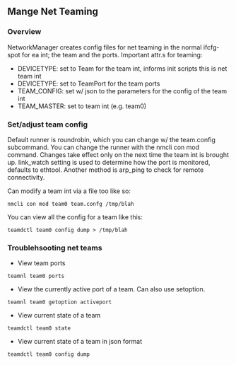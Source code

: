 ## Mange Net Teaming

### Overview
NetworkManager creates config files for net teaming in the normal ifcfg- spot for ea int; the team and the ports. Important attr.s for teaming:
- DEVICETYPE: set to Team for the team int, informs init scripts this is net team int
- DEVICETYPE: set to TeamPort for the team ports
- TEAM_CONFIG: set w/ json to the parameters for the config of the team int
- TEAM_MASTER: set to team int (e.g. team0)

### Set/adjust team config
Default runner is roundrobin, which you can change w/ the team.config subcommand. You can change the runner with the nmcli con mod command. Changes take effect only on the next time the team int is brought up. link_watch setting is used to determine how the port is monitored, defaults to ethtool. Another method is arp_ping to check for remote connectivity. 

Can modify a team int via a file too like so:
```
nmcli con mod team0 team.confg /tmp/blah
```
You can view all the config for a team like this:
```
teamdctl team0 config dump > /tmp/blah
```

### Troublehsooting net teams
- View team ports
```
teamnl team0 ports
```
- View the currently active port of a team. Can also use setoption.
```
teamnl team0 getoption activeport
```
- View current state of a team
```
teamdctl team0 state
```
- View current state of a team in json format
```
teamdctl team0 config dump
```

